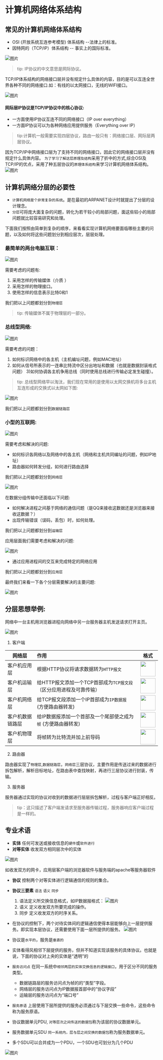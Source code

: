 # 计算机网络体系结构

## 常见的计算机网络体系结构

- OSI (开放系统互连参考模型) 体系结构 --法律上的标准。
- 因特网的（TCP/IP）体系结构 -- 事实上的国际标准。

 ![图片](../imgs/network/10.jpg)

 > tip: IP协议的中文意思是网际协议。

 TCP/IP体系结构的网络接口层并没有规定什么具体的内容，目的是可以互连全世界各种不同的网络接口.如：有线的以太网接口，无线的WIFI接口。

  ![图片](../imgs/network/11.jpg)

  
  #### 网际层IP协议是TCP/IP协议中的核心协议:

   - 一方面使用IP协议互连不同的网络接口（IP over everything）
   - 一方面IP协议可以为各种网络应用提供服务（Everything over IP）

  >tip:计算机一般需要实现四层协议，路由一般只有：网络接口层、网际层两层协议。

 因为TCP/IP中网络接口层为了支持不同的网络接口，因此它的网络接口层并没有规定什么具体内容。 `为了学习了解这层原理及结构`采用了折中的方式,综合OSI及TCP/IP的优点，采用了种五层协议的`原理体系结构`来学习计算机网络体系结构。
  ![图片](../imgs/network/12.jpg)

## 计算机网络分层的必要性
- `计算机网络是个非常复杂的系统`。是在最初的ARPANET设计时就提出了分层的设计理念。
- `分层`可将庞大面复杂的问题，转化为若干较小的局部问题，面这些较小的局部问题就比较容易研究和处理。

下面我们按照由简单到复杂的顺序，来看看实现计算机网络要面临哪些主要的问题，以及如何将这些问题划分到相应层次，层层处理。

###  最简单的两台电脑互联：

  ![图片](../imgs/network/13.jpg)

需要考虑的问题有:
 1) 采用怎样的传输媒体（介质 ）
 2) 采用怎样的物理接口。
 3) 使用怎样的信息表示比特0和1

 我们把以上问题都划分到`物理层`

> tip: 传输媒体不属于物理层的一部分。

### 总线型网络:

 ![图片](../imgs/network/14.jpg)

需要考虑的问题：
 1) 如何标识网络中的各主机（主机编址问题，例如MAC地址）
 2) 如何从信号所表示的一连串比特流中区分出地址和数据（也就是数据封装格式问题）
 3)如何协调各主机争用总线（同时使用总线进行传输必定发生碰撞）。
>tip: 总线型网络早以淘汰，我们现在常用的是使用以太网交换机将多台主机互连形成的交换式以太网如下图:

 ![图片](../imgs/network/15.jpg)

 我们把以上问题都划分到`数据链路层`

 ### 小型的互联网:
  ![图片](../imgs/network/16.jpg)

 需要考虑和解决的问题:

 - 如何标识各网络以及网络中的各主机（网络和主机共同编址的问题，例如IP地址）
 - 路由器如何转发分组，如何进行路由选择

 我们把以上问题都划分到`网络层`

   ![图片](../imgs/network/17.jpg)

在数据分组传输中还面临以下问题:

- 如何解决进程之间基于网络的通信问题（是QQ来接收这数据还是浏览器来接收这数据？）
- 出现传输错误（误码，丢包）时，如何处理。

 我们把以上问题都划分到`运输层`

 应用层面我们需要考虑和解决的问题:

 ![图片](../imgs/network/18.jpg)

 - 通过应用进程间的交互来完成特定的网络应用
>
 我们把以上问题都划分到`应用层`

 最终我们来看一下各个分层需要解决的主要问题:

  ![图片](../imgs/network/19.jpg)

## 分层思想举例:

网络中一台主机用浏览器进程向网络中另一台服务器主机发送请求打开主页。

  ![图片](../imgs/network/25.jpg)

1) 客户端

| 网络层        | 作用    |格式|
| --------   | :-----   |:-----:|
| 客户机应用层 |根据HTTP协议将请求数据转为`HTTP报文` | <img src="../imgs/network/20.jpg" height="50"/>|
| 客户机运输层 |给HTTP报文添加一个TCP首部成为`TCP报文段` （区分应用进程及可靠传输）|   <img src="../imgs/network/21.jpg" height="50"/>|
| 客户机网络层 |给TCP报文段添加一个IP首部成为`IP数据报 ` (方便路由器转发)| <img src="../imgs/network/22.jpg" height="50"/>|
| 客户机数据链路层 |给IP数据报添加一个首部及一个尾部使之成为`帧` (方便路由器转发)|   <img src="../imgs/network/23.jpg" height="50"/>|
| 客户机物理层 |将帧转为比特流并加上前导码|   <img src="../imgs/network/24.jpg" height="50"/>|

2) 路由器

路由器实现了`物理层`,`数据链路层`，`网络层`三层协议，主要作用是传送过来的数据进行拆包解析，解析目标地址，在路由表中查找映射，再进行三层协议进行封装，传输。

3) 服务器

服务器通过实现的协议对收到的数据进行层层拆包解析，过程与客户端正好相反。

> tip：这只描述了客户端发请求至服务器传输过程，服务器响应客户端过程是一样的。

## 专业术语

 - <b>实体</b> 任何可发送或接收信息的`硬件`或`软件进行`
 - <b>对等实体</b> 收发双方相同层次中的实体

 ![图片](../imgs/network/26.jpg)

如收发双方的网卡，应用层客户端的浏览器软件与服务端的apache等服务器软件

 - <b>协议</b> 控制两个对等实体进行逻辑通信的规则的集合。
 - <b> 协议三要素</b> `语法` `语义` `同步`
    1) 语法定义所交换信息格式，如IP数据报格式：
     ![图片](../imgs/network/27.jpg)
    2) 语义 定义收发双方所要完成的操作。
    2) 同步 定义收发双方的时序关系。
 - 在协议的控制下，两个对待实体间的逻辑通信使得本层能够向上一层提供服务。即实现本层协议，还需要使用下面一层所提供的服务。
  ![图片](../imgs/network/28.jpg)
 - 协议是`水平的`，服务是`垂直的`
 - 实体看得风相邻下层提供的服务，但并不知道实现该服务的具体协议。也就是说，下面的协议对上央的实体是“透明”的

 - `服务访问点` 在同一系统中`相邻两层的实体交换信息的逻辑接口`，用于区分不同的服务类型。
   - 数据链路层的服务访问点为帧的的“类型”字段。
   - 网络层的服务访问点为IP数据报首部中的“协议字段”
   - 运输层的服务访问点为“端口号”
- `服务原语` 上层使用下层所提供的服务必须通过与下层交换一些命令，这些命令称为服务原语。
- 协议数据单元PDU, `对等层次之间传送的数据包`称为该层的协议数据单元。
- 服务数据单元SDU `同一系统内，层与层之间交换的数据包`称为服务数据单元。
- 多个SDU可以合并成为一个PDU，一个SDU也可划分为几个PDU
 
 ![图片](../imgs/network/29.jpg)


